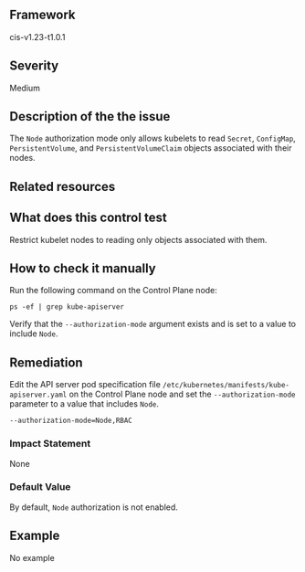 ## Framework
cis-v1.23-t1.0.1
 
## Severity
Medium

## Description of the the issue
The `Node` authorization mode only allows kubelets to read `Secret`, `ConfigMap`, `PersistentVolume`, and `PersistentVolumeClaim` objects associated with their nodes.
 
## Related resources

## What does this control test
Restrict kubelet nodes to reading only objects associated with them.
 
## How to check it manually
Run the following command on the Control Plane node:

 
```
ps -ef | grep kube-apiserver

```
 Verify that the `--authorization-mode` argument exists and is set to a value to include `Node`.
## Remediation
Edit the API server pod specification file `/etc/kubernetes/manifests/kube-apiserver.yaml` on the Control Plane node and set the `--authorization-mode` parameter to a value that includes `Node`.

 
```
--authorization-mode=Node,RBAC

```
 
### Impact Statement
None
### Default Value
By default, `Node` authorization is not enabled.
## Example
No example
